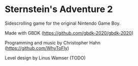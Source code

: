 # Sternstein's Adventure 2
Sidescrolling game for the original Nintendo Game Boy.

Made with GBDK (https://github.com/gbdk-2020/gbdk-2020)

Programming and music by Christopher Hahn (https://github.com/WhyToFly)

Level design by Linus Wamser (TODO)
